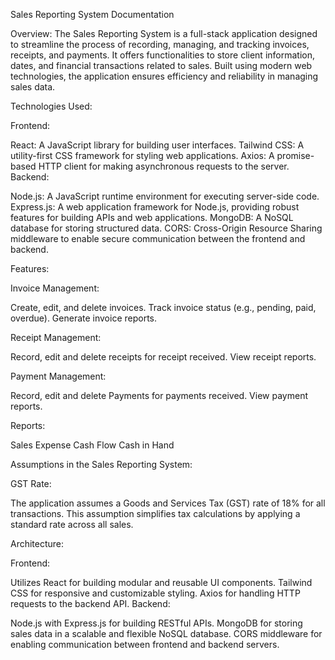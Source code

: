 
Sales Reporting System Documentation

Overview:
The Sales Reporting System is a full-stack application designed to streamline the process of recording, managing, and tracking invoices, receipts, and payments. It offers functionalities to store client information, dates, and financial transactions related to sales. Built using modern web technologies, the application ensures efficiency and reliability in managing sales data.

Technologies Used:

Frontend:

React: A JavaScript library for building user interfaces.
Tailwind CSS: A utility-first CSS framework for styling web applications.
Axios: A promise-based HTTP client for making asynchronous requests to the server.
Backend:

Node.js: A JavaScript runtime environment for executing server-side code.
Express.js: A web application framework for Node.js, providing robust features for building APIs and web applications.
MongoDB: A NoSQL database for storing structured data.
CORS: Cross-Origin Resource Sharing middleware to enable secure communication between the frontend and backend.

Features:

Invoice Management:

Create, edit, and delete invoices.
Track invoice status (e.g., pending, paid, overdue).
Generate invoice reports.

Receipt Management:

Record, edit and delete receipts for receipt received.
View receipt reports.

Payment Management:

Record, edit and delete Payments for payments received.
View payment reports.

Reports:

Sales
Expense 
Cash Flow 
Cash in Hand

Assumptions in the Sales Reporting System:

GST Rate:

The application assumes a Goods and Services Tax (GST) rate of 18% for all transactions.
This assumption simplifies tax calculations by applying a standard rate across all sales.

Architecture:

Frontend:

Utilizes React for building modular and reusable UI components.
Tailwind CSS for responsive and customizable styling.
Axios for handling HTTP requests to the backend API.
Backend:

Node.js with Express.js for building RESTful APIs.
MongoDB for storing sales data in a scalable and flexible NoSQL database.
CORS middleware for enabling communication between frontend and backend servers.
